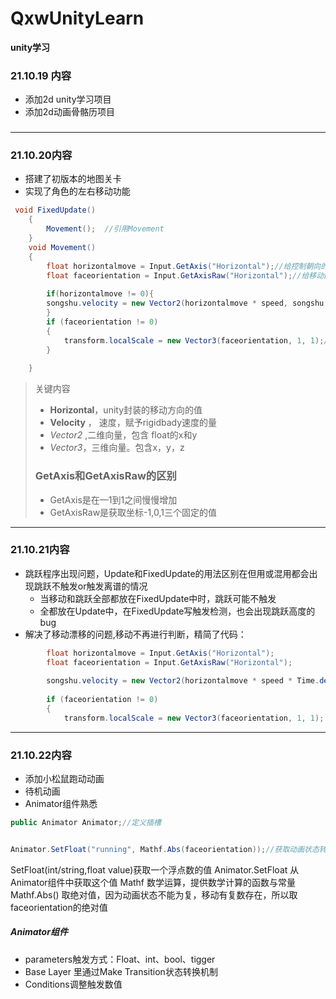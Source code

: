 # QxwUnityLearn
**unity学习**
### 21.10.19 内容
+ 添加2d unity学习项目
+ 添加2d动画骨骼历项目
### 
---
### 21.10.20内容
+ 搭建了初版本的地图关卡
+ 实现了角色的左右移动功能
```c#
 void FixedUpdate()
    {
        Movement();  //引用Movement
    }
    void Movement()
    {
        float horizontalmove = Input.GetAxis("Horizontal");//给控制朝向的变量赋值
        float faceorientation = Input.GetAxisRaw("Horizontal");//给移动的变量赋值
	
        if(horizontalmove != 0){
        songshu.velocity = new Vector2(horizontalmove * speed, songshu.velocity.y);//给 rigidbady赋予值的变化，使得其移动
        }
        if (faceorientation != 0)
        {
            transform.localScale = new Vector3(faceorientation, 1, 1);//transfrom获取scale的值，x.z轴保持1不变
        }
       
    }
```
> 关键内容 
> +  **Horizontal**，unity封装的移动方向的值
> + **Velocity**  ， 速度，赋予rigidbady速度的量
> + *Vector2* ,二维向量，包含 float的x和y
> + *Vector3*，三维向量。包含x，y，z
> ### GetAxis和GetAxisRaw的区别
> + GetAxis是在—1到1之间慢慢增加
> + GetAxisRaw是获取坐标-1,0,1三个固定的值
----
### 21.10.21内容
+ 跳跃程序出现问题，Update和FixedUpdate的用法区别在但用或混用都会出现跳跃不触发or触发离谱的情况
	+ 当移动和跳跃全部都放在FixedUpdate中时，跳跃可能不触发
	+ 全都放在Update中，在FixedUpdate写触发检测，也会出现跳跃高度的bug
+ 解决了移动漂移的问题,移动不再进行判断，精简了代码：
```C#
        float horizontalmove = Input.GetAxis("Horizontal");
        float faceorientation = Input.GetAxisRaw("Horizontal");
        
        songshu.velocity = new Vector2(horizontalmove * speed * Time.deltaTime, songshu.velocity.y);
        
        if (faceorientation != 0)
        {
            transform.localScale = new Vector3(faceorientation, 1, 1);
```

---
### 21.10.22内容
+ 添加小松鼠跑动动画
+ 待机动画
+ Animator组件熟悉
```C#
public Animator Animator;//定义插槽


Animator.SetFloat("running", Mathf.Abs(faceorientation));//获取动画状态转换数值
```
SetFloat(int/string,float value)获取一个浮点数的值
Animator.SetFloat 从Animator组件中获取这个值
Mathf 数学运算，提供数学计算的函数与常量
Mathf.Abs() 取绝对值，因为动画状态不能为复，移动有复数存在，所以取faceorientation的绝对值
##### Animator组件
+ parameters触发方式：Float、int、bool、tigger
+ Base Layer 里通过Make Transition状态转换机制
+ Conditions调整触发数值



